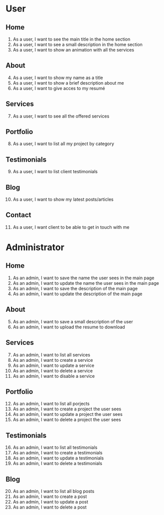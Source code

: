 # User

## Home

1. As a user, I want to see the main title in the home section
2. As a user, I want to see a small description in the home section
3. As a user, I want to show an animation with all the services
   
## About

4. As a user, I want to show my name as a title
5. As a user, I want to show a brief description about me
6. As a user, I want to give acces to my resumé
 
## Services 

7. As a user, I want to see all the offered services

## Portfolio

8. As a user, I want to list all my project by category
   
## Testimonials

9. As a user, I want to list client testimonials
   
## Blog

10. As a user, I want to show my latest posts/articles

## Contact 

11. As a user, I want client to be able to get in touch with me

# Administrator 

## Home
1. As an admin, I want to save the name the user sees in the main page
2. As an admin, I want to update the name the user sees in the main page
3. As an admin, I want to save the description of the main page
4. As an admin, I want to update the description of the main page
   
## About
5. As an admin, I want to save a small description of the user
6. As an admin, I want to upload the resume to download
   
## Services
7. As an admin, I want to list all services
8. As an admin, I want to create a service
9. As an admin, I want to update a service
10. As an admin, I want to delete a service
11. As an admin, I want to disable a service
    
## Portfolio
12. As an admin, I want to list all porjects
13. As an admin, I want to create a project the user sees 
14. As an admin, I want to update a project the user sees 
15. As an admin, I want to delete a project the user sees 
    
## Testimonials
16. As an admin, I want to list all testimonials
17. As an admin, I want to create a testimonials 
18. As an admin, I want to update a testimonials 
19. As an admin, I want to delete a testimonials 
    
## Blog
20. As an admin, I want to list all blog posts
21. As an admin, I want to create a post
22. As an admin, I want to update a post
23. As an admin, I want to delete a post